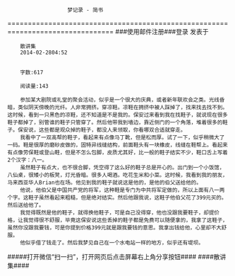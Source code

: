                        梦记录 - 简书
================================================================================
###使用邮件注册###登录        发表于


        
        散讲集
        2014-02-2804:52


        字数:617

        阅读量:143

        参加某大剧院或礼堂的聚会活动，似乎是一个很大的庆典，或者新年联欢会之类。光线昏暗，类似阴天傍晚的光纤。人非常拥挤。穿凉鞋。凉鞋在拥挤中被人踩掉了，找来找去找不到。这时候，看到一只黑色的凉鞋，还不知道是不是我的。保安过来看到我在找鞋子，就说现在很多鞋子都掉了，别管谁的鞋子只管穿了。然后他带我到墙边，靠近侧门的一个角落，堆着很多的鞋子。保安说，这些都是观众掉的鞋子，都没人来领取，你看哪双合适就穿走。
        我看中了一双高帮的鞋子，看起来有点像马丁靴，但是松而厚。试了一下，似乎稍微大了一码。鞋是很厚的磨砂皮做的，固特异线缝结构，前面鞋头有一块橡皮，线缝在鞋帮上。看起来有点像劳保鞋或登山鞋，但是不怎么包脚，皮质尤其好，比一般的鞋子结实不少，鞋口舌上写着2个汉字：八一。
        虽然鞋子有点大，也不很合脚，凭空得了这么好的鞋子总是开心的。出门到一个小饭馆，八仙桌，很矮小的板凳，灯光昏暗。很多人喝酒。吃花生米和小菜。这时候，我看到我的朋友，马来西亚华人Brian也在场。他见到我的鞋子就说这是他的，是他的伯父送给他的。
        他说，他伯父是中国共产党的将军，这种鞋是专门为中共将军定做的，所以上面有八一两个字。这鞋子虽然看起来粗糙，但是绝对结实。然后他跟我说，这鞋子他伯父花了399元买的。然后送给他了。
        我觉得既然是他的鞋子，就得换他鞋子，可是自己没得穿，他也没跟我要鞋子，却提价格，让我觉得很不舒服，毕竟这保安说这些丢掉的鞋子都是免费可以随便拿的，我拿了这鞋子，虽然你没跟我要钱，可是你提到价格399元就是跟我要钱的意思。我拿出钱给他，心里却不大舒服。
        他似乎借了钱走了。然后我梦见自己在一个水电站一样的地方，似乎还有堤坝。
#####打开微信“扫一扫”，打开网页后点击屏幕右上角分享按钮####
        ####散讲集####
      